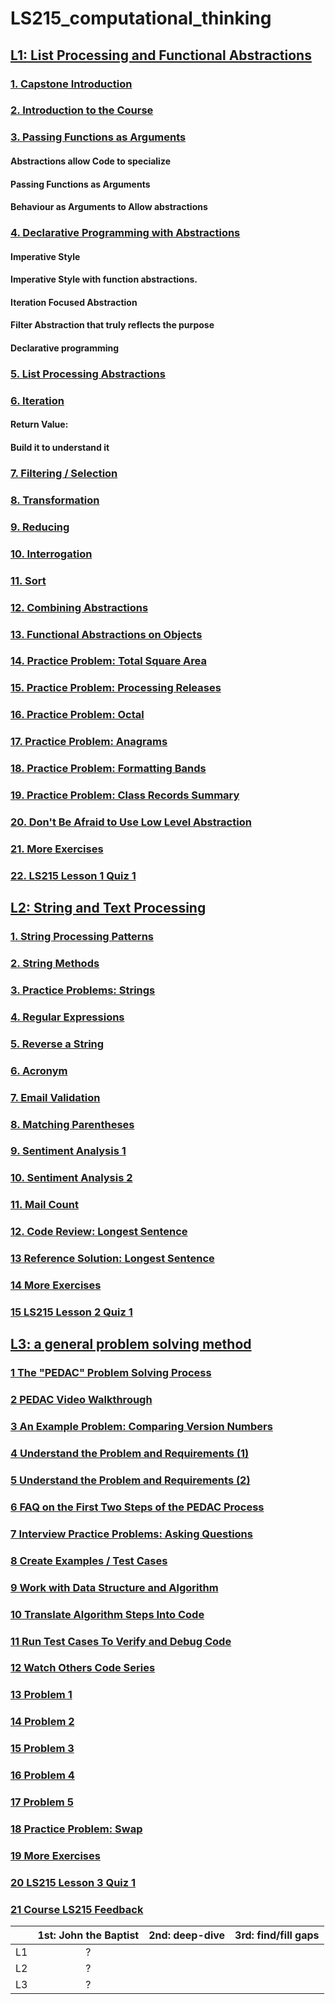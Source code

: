 # LS215_computational_thinking

## [L1: List Processing and Functional Abstractions](https://launchschool.com/lessons/bfc761bc/assignments)


### [1. Capstone Introduction](https://launchschool.com/lessons/bfc761bc/assignments/db0064bc)
### [2. Introduction to the Course](https://launchschool.com/lessons/bfc761bc/assignments/9a962c82)
### [3. Passing Functions as Arguments](https://launchschool.com/lessons/bfc761bc/assignments/96acf6be)

#### Abstractions allow Code to specialize

#### Passing Functions as Arguments

#### Behaviour as Arguments to Allow abstractions

### [4. Declarative Programming with Abstractions](https://launchschool.com/lessons/bfc761bc/assignments/d07e9b27)

#### Imperative Style

#### Imperative Style with function abstractions.

#### Iteration Focused Abstraction

#### Filter Abstraction that truly reflects the purpose

#### Declarative programming

### [5. List Processing Abstractions](https://launchschool.com/lessons/bfc761bc/assignments/d2af4ac0)


### [6. Iteration](https://launchschool.com/lessons/bfc761bc/assignments/477b4eea)

#### Return Value:

#### Build it to understand it

### [7. Filtering / Selection](https://launchschool.com/lessons/bfc761bc/assignments/c6f3935e)

### [8. Transformation](https://launchschool.com/lessons/bfc761bc/assignments/68c901d9)


### [9. Reducing](https://launchschool.com/lessons/bfc761bc/assignments/32501eac)

### [10. Interrogation](https://launchschool.com/lessons/bfc761bc/assignments/c81a7804)

### [11. Sort](https://launchschool.com/lessons/bfc761bc/assignments/936f8325)
### [12. Combining Abstractions](https://launchschool.com/lessons/bfc761bc/assignments/6e5fb053)

### [13. Functional Abstractions on Objects](https://launchschool.com/lessons/bfc761bc/assignments/37649326)

### [14. Practice Problem: Total Square Area](https://launchschool.com/lessons/bfc761bc/assignments/54616106)

### [15. Practice Problem: Processing Releases](https://launchschool.com/lessons/bfc761bc/assignments/801985a4)

### [16. Practice Problem: Octal](https://launchschool.com/lessons/bfc761bc/assignments/b1e4e00d)

### [17. Practice Problem: Anagrams](https://launchschool.com/lessons/bfc761bc/assignments/b3d2a692)

### [18. Practice Problem: Formatting Bands](https://launchschool.com/lessons/bfc761bc/assignments/7b314293)

### [19. Practice Problem: Class Records Summary](https://launchschool.com/lessons/bfc761bc/assignments/ff1533e4)

### [20. Don't Be Afraid to Use Low Level Abstraction](https://launchschool.com/lessons/bfc761bc/assignments/4f67c44f)

### [21. More Exercises](https://launchschool.com/lessons/bfc761bc/assignments/0772a1d7)
### [22. LS215 Lesson 1 Quiz 1](https://launchschool.com/lessons/bfc761bc/assignments/82333670)

## [L2: String and Text Processing](https://launchschool.com/lessons/08996120/assignments)

###  [1. String Processing Patterns](https://launchschool.com/lessons/08996120/assignments/da21fd18)

### [2.	String Methods](https://launchschool.com/lessons/08996120/assignments/deb5d37b)

### [3.	Practice Problems: Strings](https://launchschool.com/lessons/08996120/assignments/b674f41e)
### [4.	Regular Expressions](https://launchschool.com/lessons/08996120/assignments/0a36d422)

### [5.	Reverse a String](https://launchschool.com/lessons/08996120/assignments/27270b8d)

### [6. Acronym](https://launchschool.com/lessons/08996120/assignments/e06e683a)

### [7. Email Validation](https://launchschool.com/lessons/08996120/assignments/7bb83747)



### [8.	Matching Parentheses](https://launchschool.com/lessons/08996120/assignments/bb6d711f)
### [9.	Sentiment Analysis 1](https://launchschool.com/lessons/08996120/assignments/46f6d954)

### [10.	Sentiment Analysis 2](https://launchschool.com/lessons/08996120/assignments/74d8d8ca)

### [11. Mail Count](https://launchschool.com/lessons/08996120/assignments/b425bdee)

### [12. Code Review: Longest Sentence](https://launchschool.com/lessons/08996120/assignments/ef3b41db)

### [13	Reference Solution: Longest Sentence](https://launchschool.com/lessons/08996120/assignments/ef3b41db)
### [14	More Exercises](https://launchschool.com/lessons/08996120/assignments/2986a10c)

### [15	LS215 Lesson 2 Quiz 1](https://launchschool.com/lessons/08996120/assignments/dcc8e445)

## [L3: a general problem solving method](https://github.com/SandyRodger/LS215_computational_thinking/blob/main/L3_a_general_problem_solving_approach.md)
### [1	The "PEDAC" Problem Solving Process](https://github.com/SandyRodger/LS215_computational_thinking/blob/main/L3_a_general_problem_solving_approach.md#1the-pedac-problem-solving-process)
### [2	PEDAC Video Walkthrough](https://github.com/SandyRodger/LS215_computational_thinking/blob/main/L3_a_general_problem_solving_approach.md#2pedac-video-walkthrough)
### [3	An Example Problem: Comparing Version Numbers](https://github.com/SandyRodger/LS215_computational_thinking/blob/main/L3_a_general_problem_solving_approach.md#3an-example-problem-comparing-version-numbers)
### [4	Understand the Problem and Requirements (1)](https://github.com/SandyRodger/LS215_computational_thinking/blob/main/L3_a_general_problem_solving_approach.md#4understand-the-problem-and-requirements-1)
### [5	Understand the Problem and Requirements (2)](https://github.com/SandyRodger/LS215_computational_thinking/blob/main/L3_a_general_problem_solving_approach.md#5understand-the-problem-and-requirements-2)
### [6	FAQ on the First Two Steps of the PEDAC Process](https://github.com/SandyRodger/LS215_computational_thinking/blob/main/L3_a_general_problem_solving_approach.md#6faq-on-the-first-two-steps-of-the-pedac-process)
### [7	Interview Practice Problems: Asking Questions](https://github.com/SandyRodger/LS215_computational_thinking/blob/main/L3_a_general_problem_solving_approach.md#7interview-practice-problems-asking-questions)
### [8	Create Examples / Test Cases](https://github.com/SandyRodger/LS215_computational_thinking/blob/main/L3_a_general_problem_solving_approach.md#8create-examples--test-cases)
### [9	Work with Data Structure and Algorithm](https://github.com/SandyRodger/LS215_computational_thinking/blob/main/L3_a_general_problem_solving_approach.md#9work-with-data-structure-and-algorithm)
### [10	Translate Algorithm Steps Into Code](https://github.com/SandyRodger/LS215_computational_thinking/blob/main/L3_a_general_problem_solving_approach.md#10translate-algorithm-steps-into-code)
### [11	Run Test Cases To Verify and Debug Code](https://github.com/SandyRodger/LS215_computational_thinking/blob/main/L3_a_general_problem_solving_approach.md#11run-test-cases-to-verify-and-debug-code)
### [12	Watch Others Code Series](https://github.com/SandyRodger/LS215_computational_thinking/blob/main/L3_a_general_problem_solving_approach.md#12watch-others-code-series)
### [13	Problem 1](https://github.com/SandyRodger/LS215_computational_thinking/blob/main/L3_a_general_problem_solving_approach.md#13problem-1)
### [14	Problem 2](https://github.com/SandyRodger/LS215_computational_thinking/blob/main/L3_a_general_problem_solving_approach.md#14problem-2)
### [15	Problem 3](https://github.com/SandyRodger/LS215_computational_thinking/blob/main/L3_a_general_problem_solving_approach.md#15problem-3)
### [16	Problem 4](https://github.com/SandyRodger/LS215_computational_thinking/blob/main/L3_a_general_problem_solving_approach.md#16problem-4)
### [17	Problem 5](https://github.com/SandyRodger/LS215_computational_thinking/blob/main/L3_a_general_problem_solving_approach.md#17problem-5)
### [18	Practice Problem: Swap](https://github.com/SandyRodger/LS215_computational_thinking/blob/main/L3_a_general_problem_solving_approach.md#18practice-problem-swap)
### [19	More Exercises](https://github.com/SandyRodger/LS215_computational_thinking/blob/main/L3_a_general_problem_solving_approach.md#19more-exercises)
### [20	LS215 Lesson 3 Quiz 1](https://github.com/SandyRodger/LS215_computational_thinking/blob/main/L3_a_general_problem_solving_approach.md#20ls215-lesson-3-quiz-1)
### [21	Course LS215 Feedback](https://github.com/SandyRodger/LS215_computational_thinking/blob/main/L3_a_general_problem_solving_approach.md#21course-ls215-feedback)


|  | 1st: John the Baptist | 2nd: deep-dive | 3rd: find/fill gaps |
| :--- | :---: | :---: | :---: | 
| L1 | ? |||
| L2 | ? |||
| L3 | ? |||

